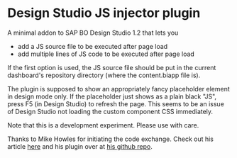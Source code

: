 Design Studio JS injector plugin
================================

A minimal addon to SAP BO Design Studio 1.2 that lets you 
* add a JS source file to be executed after page load
* add multiple lines of JS code to be executed after page load

If the first option is used, the JS source file should be put in the current dashboard's repository directory (where the content.biapp file is).

The plugin is supposed to show an appropriately fancy placeholder element in design mode only. 
If the placeholder just shows as a plain black "JS", press F5 (in Design Studio) to refresh the page. This seems to be an issue of Design Studio not loading the custom component CSS immediately.   

Note that this is a development experiment. Please use with care.

Thanks to Mike Howles for initiating the code exchange. 
Check out his article [here](http://scn.sap.com/community/businessobjects-design-studio/blog/2013/12/17/ds-12-sdk--rapid-prototyping-addon-htmljs-templating) and his plugin over at [his github repo](https://github.com/entmike/com.ipaper.sample.htmltemplate).
